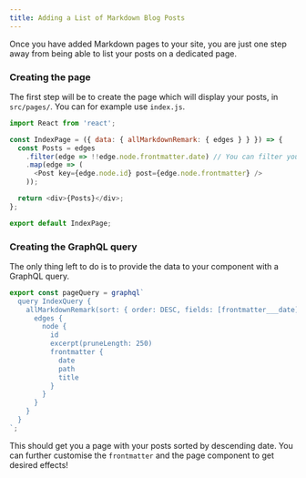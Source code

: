 ```yaml
---
title: Adding a List of Markdown Blog Posts
---
```


Once you have added Markdown pages to your site, you are just one step away from being able to list your posts on a dedicated page.

### Creating the page

The first step will be to create the page which will display your posts, in `src/pages/`. You can for example use `index.js`.

```js
import React from 'react';

const IndexPage = ({ data: { allMarkdownRemark: { edges } } }) => {
  const Posts = edges
    .filter(edge => !!edge.node.frontmatter.date) // You can filter your posts based on some criteria
    .map(edge => (
      <Post key={edge.node.id} post={edge.node.frontmatter} />
    ));

  return <div>{Posts}</div>;
};

export default IndexPage;
```

### Creating the GraphQL query

The only thing left to do is to provide the data to your component with a GraphQL query.

```js
export const pageQuery = graphql`
  query IndexQuery {
    allMarkdownRemark(sort: { order: DESC, fields: [frontmatter___date] }) {
      edges {
        node {
          id
          excerpt(pruneLength: 250)
          frontmatter {
            date
            path
            title
          }
        }
      }
    }
  }
`;
```

This should get you a page with your posts sorted by descending date. You can further customise the `frontmatter` and the page component to get desired effects!
